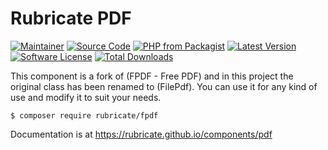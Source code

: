 # Rubricate PDF

[![Maintainer](http://img.shields.io/badge/maintainer-@estefanionsantos-blue.svg?style=flat-square)](https://estefanionsantos.github.io/)
[![Source Code](http://img.shields.io/badge/source-rublicate/pdf-blue.svg?style=flat-square)](https://github.com/rublicate/pdf)
[![PHP from Packagist](https://img.shields.io/packagist/php-v/rubricate/pdf.svg?style=flat-square)](https://packagist.org/packages/rublicate/pdf)
[![Latest Version](https://img.shields.io/github/release/rubricate/pdf.svg?style=flat-square)](https://github.com/rublicate/pdf/releases)
[![Software License](https://img.shields.io/badge/license-MIT-brightgreen.svg?style=flat-square)](LICENSE)
[![Total Downloads](https://img.shields.io/packagist/dt/rubricate/pdf.svg?style=flat-square)](https://packagist.org/packages/rubricate/pdf)

This component is a fork of (FPDF - Free PDF) and in this project the original class has 
been renamed to (FilePdf). You can use it for any kind of use and modify it to 
suit your needs.

```
$ composer require rubricate/fpdf
```

Documentation is at https://rubricate.github.io/components/pdf
